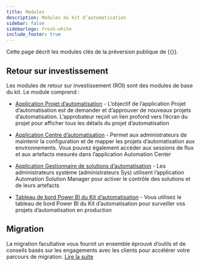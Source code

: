 ```yaml
---
title: Modules
description: Modules du kit d’automatisation
sidebar: false
sidebarlogo: fresh-white
include_footer: true
---
```

Cette page décrit les modules clés de la préversion publique de {{<product-name>}}.

## Retour sur investissement

Les modules de retour sur investissement (ROI) sont des modules de base du kit. Le module comprend :

- [Application Projet d’automatisation](https://learn.microsoft.com/power-automate/guidance/automation-kit/use-automation-kit#automation-project-app) - L’objectif de l’application Projet d’automatisation est de demander et d’approuver de nouveaux projets d’automatisation. L’approbateur reçoit un lien profond vers l’écran du projet pour afficher tous les détails du projet d’automatisation

- [Application Centre d’automatisation](https://learn.microsoft.com/power-automate/guidance/automation-kit/use-automation-kit#automation-center-app) - Permet aux administrateurs de maintenir la configuration et de mapper les projets d’automatisation aux environnements. Vous pouvez également accéder aux sessions de flux et aux artefacts mesurés dans l’application Automation Center

- [Application Gestionnaire de solutions d’automatisation](https://learn.microsoft.com/power-automate/guidance/automation-kit/use-automation-kit#automation-solution-manager-app) - Les administrateurs système (administrateurs Sys) utilisent l’application Automation Solution Manager pour activer le contrôle des solutions et de leurs artefacts

- [Tableau de bord Power BI du Kit d’automatisation](https://learn.microsoft.com/power-automate/guidance/automation-kit/use-automation-kit#automation-kit-power-bi-dashboard) - Vous utilisez le tableau de bord Power BI du Kit d’automatisation pour surveiller vos projets d’automatisation en production

## Migration

La migration facultative vous fournit un ensemble éprouvé d’outils et de conseils basés sur les engagements avec les clients pour accélérer votre parcours de migration. [Lire la suite](/fr/migration)
